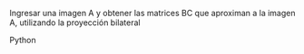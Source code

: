 Ingresar una imagen A y obtener las matrices BC que aproximan a la imagen A, utilizando la proyección bilateral

Python
